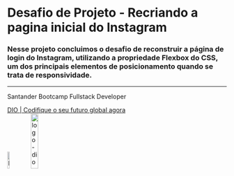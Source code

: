 # Desafio de Projeto - Recriando a pagina inicial do Instagram

### Nesse projeto concluimos o desafio de reconstruir a página de login do Instagram, utilizando a propriedade Flexbox do CSS, um dos principais elementos de posicionamento quando se trata de responsividade.





<hr>      
Santander Bootcamp Fullstack Developer   

[DIO | Codifique o seu futuro global agora](https://web.dio.me/home)   
<img src="https://hermes.digitalinnovation.one/tracks/800fd098-3eef-45e9-9544-544ae396076c.png" alt="logo-bootcamp-santander" width="10%">
<img src="https://hermes.digitalinnovation.one/assets/diome/logo.svg" alt="logo-dio" width="18%">   

